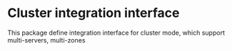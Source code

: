 # Cluster integration interface

This package define integration interface for cluster mode, which support multi-servers, multi-zones

